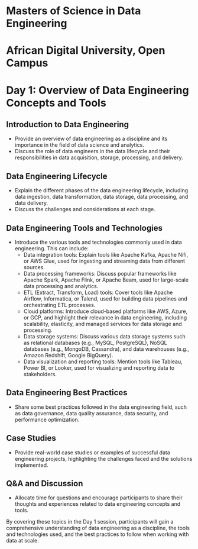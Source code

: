 # Masters of Science in Data Engineering
# African Digital University, Open Campus

# Day 1: Overview of Data Engineering Concepts and Tools

## Introduction to Data Engineering
- Provide an overview of data engineering as a discipline and its importance in the field of data science and analytics.
- Discuss the role of data engineers in the data lifecycle and their responsibilities in data acquisition, storage, processing, and delivery.

## Data Engineering Lifecycle
- Explain the different phases of the data engineering lifecycle, including data ingestion, data transformation, data storage, data processing, and data delivery.
- Discuss the challenges and considerations at each stage.

## Data Engineering Tools and Technologies
- Introduce the various tools and technologies commonly used in data engineering. This can include:
  - Data integration tools: Explain tools like Apache Kafka, Apache Nifi, or AWS Glue, used for ingesting and streaming data from different sources.
  - Data processing frameworks: Discuss popular frameworks like Apache Spark, Apache Flink, or Apache Beam, used for large-scale data processing and analytics.
  - ETL (Extract, Transform, Load) tools: Cover tools like Apache Airflow, Informatica, or Talend, used for building data pipelines and orchestrating ETL processes.
  - Cloud platforms: Introduce cloud-based platforms like AWS, Azure, or GCP, and highlight their relevance in data engineering, including scalability, elasticity, and managed services for data storage and processing.
  - Data storage systems: Discuss various data storage systems such as relational databases (e.g., MySQL, PostgreSQL), NoSQL databases (e.g., MongoDB, Cassandra), and data warehouses (e.g., Amazon Redshift, Google BigQuery).
  - Data visualization and reporting tools: Mention tools like Tableau, Power BI, or Looker, used for visualizing and reporting data to stakeholders.

## Data Engineering Best Practices
- Share some best practices followed in the data engineering field, such as data governance, data quality assurance, data security, and performance optimization.

## Case Studies
- Provide real-world case studies or examples of successful data engineering projects, highlighting the challenges faced and the solutions implemented.

## Q&A and Discussion
- Allocate time for questions and encourage participants to share their thoughts and experiences related to data engineering concepts and tools.

By covering these topics in the Day 1 session, participants will gain a comprehensive understanding of data engineering as a discipline, the tools and technologies used, and the best practices to follow when working with data at scale.

